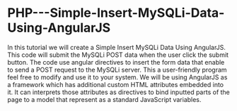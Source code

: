 # PHP---Simple-Insert-MySQLi-Data-Using-AngularJS
In this tutorial we will create a Simple Insert MySQLi Data Using AngularJS. This code will submit the MySQLi POST data when the user click the submit button. The code use angular directives to insert the form data that enable to send a POST request to the MySQLi server. This a user-friendly program feel free to modify and use it to your system.  We will be using AngularJS as a framework which has additional custom HTML attributes embedded into it. It can interprets those attributes as directives to bind inputted parts of the page to a model that represent as a standard JavaScript variables.
